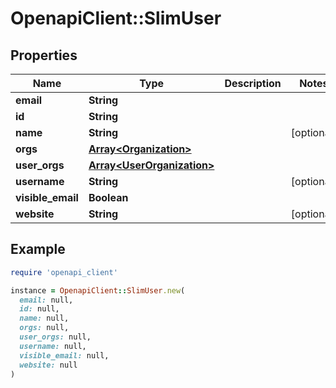 # OpenapiClient::SlimUser

## Properties

| Name | Type | Description | Notes |
| ---- | ---- | ----------- | ----- |
| **email** | **String** |  |  |
| **id** | **String** |  |  |
| **name** | **String** |  | [optional] |
| **orgs** | [**Array&lt;Organization&gt;**](Organization.md) |  |  |
| **user_orgs** | [**Array&lt;UserOrganization&gt;**](UserOrganization.md) |  |  |
| **username** | **String** |  | [optional] |
| **visible_email** | **Boolean** |  |  |
| **website** | **String** |  | [optional] |

## Example

```ruby
require 'openapi_client'

instance = OpenapiClient::SlimUser.new(
  email: null,
  id: null,
  name: null,
  orgs: null,
  user_orgs: null,
  username: null,
  visible_email: null,
  website: null
)
```

